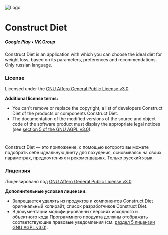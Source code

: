 ![Logo](https://pp.userapi.com/c849120/v849120284/1c3e26/hNzyR7pitdI.jpg)

# Construct Diet
##### [Google Play](https://play.google.com/store/apps/details?id=work.onelab.construct_diet) • [VK Group](https://vk.com/onelab)

Construct Diet is an application with which you can choose the ideal diet for weight loss, based on its parameters, preferences and recommendations. Only russian language.

### License

Licensed under the [GNU Affero General Public License v3.0](https://github.com/oneLab-Projects/Construct-Diet/blob/master/LICENSE).

**Additional license terms:**

* You can't remove or replace the copyright, a list of developers Construct Diet of the products or components Construct Diet.
* The documentation of the modified versions of the source and object code of the software product must display the appropriate legal notices (see [section 5 of the GNU AGPL v3.0](https://github.com/oneLab-Projects/Construct-Diet/blob/master/LICENSE#L196)).

#
Construct Diet — это приложение, с помощью которого вы можете подобрать себе идеальную диету для похудения, основываясь на своих параметрах, предпочтениях и рекомендациях. Только русский язык.

### Лицензия

Лицензировано под [GNU Affero General Public License v3.0](https://github.com/oneLab-Projects/Construct-Diet/blob/master/LICENSE).

**Дополнительные условия лицензии:**

* Запрещается удалять из продуктов и компонентов Construct Diet оригинальный копирайт, список разработчиков Construct Diet.
* В документации модифицированных версиях исходного и объектного кода Программного продукта должны отображать соответствующие правовые уведомления (см. [раздел 5 лицензии GNU AGPL v3.0](https://github.com/oneLab-Projects/Construct-Diet/blob/master/LICENSE#L196)).